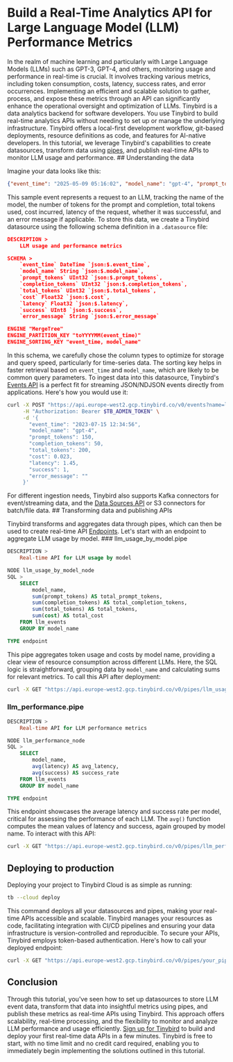 # Build a Real-Time Analytics API for Large Language Model (LLM) Performance Metrics

In the realm of machine learning and particularly with Large Language Models (LLMs) such as GPT-3, GPT-4, and others, monitoring usage and performance in real-time is crucial. It involves tracking various metrics, including token consumption, costs, latency, success rates, and error occurrences. Implementing an efficient and scalable solution to gather, process, and expose these metrics through an API can significantly enhance the operational oversight and optimization of LLMs. Tinybird is a data analytics backend for software developers. You use Tinybird to build real-time analytics APIs without needing to set up or manage the underlying infrastructure. Tinybird offers a local-first development workflow, git-based deployments, resource definitions as code, and features for AI-native developers. In this tutorial, we leverage Tinybird's capabilities to create datasources, transform data using [pipes](https://www.tinybird.co/docs/forward/work-with-data/pipes), and publish real-time APIs to monitor LLM usage and performance. ## Understanding the data

Imagine your data looks like this:

```json
{"event_time": "2025-05-09 05:16:02", "model_name": "gpt-4", "prompt_tokens": 776, "completion_tokens": 276, "total_tokens": 1052, "cost": 0.1328, "latency": 2738839277.5, "success": 1, "error_message": ""}
```

This sample event represents a request to an LLM, tracking the name of the model, the number of tokens for the prompt and completion, total tokens used, cost incurred, latency of the request, whether it was successful, and an error message if applicable. To store this data, we create a Tinybird datasource using the following schema definition in a `.datasource` file:

```json
DESCRIPTION >
    LLM usage and performance metrics

SCHEMA >
    `event_time` DateTime `json:$.event_time`,
    `model_name` String `json:$.model_name`,
    `prompt_tokens` UInt32 `json:$.prompt_tokens`,
    `completion_tokens` UInt32 `json:$.completion_tokens`,
    `total_tokens` UInt32 `json:$.total_tokens`,
    `cost` Float32 `json:$.cost`,
    `latency` Float32 `json:$.latency`,
    `success` UInt8 `json:$.success`,
    `error_message` String `json:$.error_message`

ENGINE "MergeTree"
ENGINE_PARTITION_KEY "toYYYYMM(event_time)"
ENGINE_SORTING_KEY "event_time, model_name"
```

In this schema, we carefully chose the column types to optimize for storage and query speed, particularly for time-series data. The sorting key helps in faster retrieval based on `event_time` and `model_name`, which are likely to be common query parameters. To ingest data into this datasource, Tinybird's [Events API](https://www.tinybird.co/docs/forward/get-data-in/events-api) is a perfect fit for streaming JSON/NDJSON events directly from applications. Here's how you would use it:

```bash
curl -X POST "https://api.europe-west2.gcp.tinybird.co/v0/events?name=llm_events" \
     -H "Authorization: Bearer $TB_ADMIN_TOKEN" \
     -d '{
       "event_time": "2023-07-15 12:34:56",
       "model_name": "gpt-4",
       "prompt_tokens": 150,
       "completion_tokens": 50,
       "total_tokens": 200,
       "cost": 0.023,
       "latency": 1.45,
       "success": 1,
       "error_message": ""
     }'
```

For different ingestion needs, Tinybird also supports Kafka connectors for event/streaming data, and the [Data Sources API](https://www.tinybird.co/docs/api-reference/datasource-api) or S3 connectors for batch/file data. ## Transforming data and publishing APIs

Tinybird transforms and aggregates data through pipes, which can then be used to create real-time API [Endpoints](https://www.tinybird.co/docs/forward/work-with-data/publish-data/endpoints). Let's start with an endpoint to aggregate LLM usage by model. ### llm_usage_by_model.pipe

```sql
DESCRIPTION >
    Real-time API for LLM usage by model

NODE llm_usage_by_model_node
SQL >
    SELECT
        model_name,
        sum(prompt_tokens) AS total_prompt_tokens,
        sum(completion_tokens) AS total_completion_tokens,
        sum(total_tokens) AS total_tokens,
        sum(cost) AS total_cost
    FROM llm_events
    GROUP BY model_name

TYPE endpoint
```

This pipe aggregates token usage and costs by model name, providing a clear view of resource consumption across different LLMs. Here, the SQL logic is straightforward, grouping data by `model_name` and calculating sums for relevant metrics. To call this API after deployment:

```bash
curl -X GET "https://api.europe-west2.gcp.tinybird.co/v0/pipes/llm_usage_by_model.json?token=$TB_ADMIN_TOKEN"
```


### llm_performance.pipe

```sql
DESCRIPTION >
    Real-time API for LLM performance metrics

NODE llm_performance_node
SQL >
    SELECT
        model_name,
        avg(latency) AS avg_latency,
        avg(success) AS success_rate
    FROM llm_events
    GROUP BY model_name

TYPE endpoint
```

This endpoint showcases the average latency and success rate per model, critical for assessing the performance of each LLM. The `avg()` function computes the mean values of latency and success, again grouped by model name. To interact with this API:

```bash
curl -X GET "https://api.europe-west2.gcp.tinybird.co/v0/pipes/llm_performance.json?token=$TB_ADMIN_TOKEN"
```


## Deploying to production

Deploying your project to Tinybird Cloud is as simple as running:

```bash
tb --cloud deploy
```

This command deploys all your datasources and pipes, making your real-time APIs accessible and scalable. Tinybird manages your resources as code, facilitating integration with CI/CD pipelines and ensuring your data infrastructure is version-controlled and reproducible. To secure your APIs, Tinybird employs token-based authentication. Here's how to call your deployed endpoint:

```bash
curl -X GET "https://api.europe-west2.gcp.tinybird.co/v0/pipes/your_pipe_name.json?token=$TB_ADMIN_TOKEN"
```


## Conclusion

Through this tutorial, you've seen how to set up datasources to store LLM event data, transform that data into insightful metrics using pipes, and publish these metrics as real-time APIs using Tinybird. This approach offers scalability, real-time processing, and the flexibility to monitor and analyze LLM performance and usage efficiently. [Sign up for Tinybird](https://cloud.tinybird.co/signup) to build and deploy your first real-time data APIs in a few minutes. Tinybird is free to start, with no time limit and no credit card required, enabling you to immediately begin implementing the solutions outlined in this tutorial.